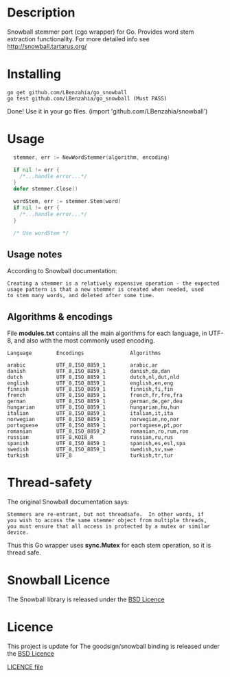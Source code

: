 Description
====

Snowball stemmer port (cgo wrapper) for Go. Provides word stem extraction functionality. For more detailed info see http://snowball.tartarus.org/

Installing
====

```
go get github.com/LBenzahia/go_snowball
go test github.com/LBenzahia/go_snowball (Must PASS)
```

Done! Use it in your go files. (import 'github.com/LBenzahia/snowball')

Usage
====

```go
  stemmer, err := NewWordStemmer(algorithm, encoding)

  if nil != err {
    /*...handle error...*/
  }
  defer stemmer.Close()

  wordStem, err := stemmer.Stem(word)
  if nil != err {
    /*...handle error...*/
  }

  /* Use wordStem */

```
Usage notes
-----------

According to Snowball documentation:

```
Creating a stemmer is a relatively expensive operation - the expected
usage pattern is that a new stemmer is created when needed, used
to stem many words, and deleted after some time.
```

Algorithms & encodings
----

File **modules.txt** contains all the main algorithms for each language, in UTF-8, and also with
the most commonly used encoding.

```
Language        Encodings               Algorithms

arabic          UTF_8,ISO_8859_1        arabic,ar
danish          UTF_8,ISO_8859_1        danish,da,dan
dutch           UTF_8,ISO_8859_1        dutch,nl,dut,nld
english         UTF_8,ISO_8859_1        english,en,eng
finnish         UTF_8,ISO_8859_1        finnish,fi,fin
french          UTF_8,ISO_8859_1        french,fr,fre,fra
german          UTF_8,ISO_8859_1        german,de,ger,deu
hungarian       UTF_8,ISO_8859_1        hungarian,hu,hun
italian         UTF_8,ISO_8859_1        italian,it,ita
norwegian       UTF_8,ISO_8859_1        norwegian,no,nor
portuguese      UTF_8,ISO_8859_1        portuguese,pt,por
romanian        UTF_8,ISO_8859_2        romanian,ro,rum,ron
russian         UTF_8,KOI8_R            russian,ru,rus
spanish         UTF_8,ISO_8859_1        spanish,es,esl,spa
swedish         UTF_8,ISO_8859_1        swedish,sv,swe
turkish         UTF_8                   turkish,tr,tur
```

Thread-safety
====

The original Snowball documentation says:

```
Stemmers are re-entrant, but not threadsafe.  In other words, if
you wish to access the same stemmer object from multiple threads,
you must ensure that all access is protected by a mutex or similar
device.
```

Thus this Go wrapper uses **sync.Mutex** for each stem operation, so it is thread safe.

Snowball Licence
==========

The Snowball library is released under the [BSD Licence](http://opensource.org/licenses/bsd-license.php)

Licence
==========

This project is update for The goodsign/snowball binding is released under the [BSD Licence](http://opensource.org/licenses/bsd-license.php)

[LICENCE file](https://github.com/goodsign/libtextcat/blob/master/LICENCE)
